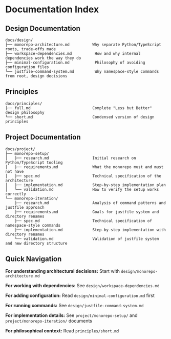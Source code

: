 # Documentation Index

## Design Documentation
```
docs/design/
├── monorepo-architecture.md          Why separate Python/TypeScript roots, trade-offs made
├── workspace-dependencies.md          How and why internal dependencies work the way they do
├── minimal-configuration.md           Philosophy of avoiding configuration files
└── justfile-command-system.md         Why namespace-style commands from root, design decisions
```

## Principles
```
docs/principles/
├── full.md                           Complete "Less but Better" design philosophy
└── short.md                          Condensed version of design principles
```

## Project Documentation
```
docs/project/
├── monorepo-setup/
│   ├── research.md                   Initial research on Python/TypeScript tooling
│   ├── requirements.md               What the monorepo must and must not have
│   ├── spec.md                       Technical specification of the architecture
│   ├── implementation.md             Step-by-step implementation plan
│   └── validation.md                 How to verify the setup works correctly
└── monorepo-iteration/
    ├── research.md                   Analysis of command patterns and justfile approach
    ├── requirements.md               Goals for justfile system and directory renames
    ├── spec.md                       Technical specification of namespace-style commands
    ├── implementation.md             Step-by-step implementation with directory renames
    └── validation.md                 Validation of justfile system and new directory structure
```

## Quick Navigation

**For understanding architectural decisions:** Start with `design/monorepo-architecture.md`

**For working with dependencies:** See `design/workspace-dependencies.md`

**For adding configuration:** Read `design/minimal-configuration.md` first

**For running commands:** See `design/justfile-command-system.md`

**For implementation details:** See `project/monorepo-setup/` and `project/monorepo-iteration/` documents

**For philosophical context:** Read `principles/short.md`

